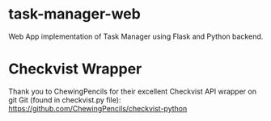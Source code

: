 # task-manager-web
Web App implementation of Task Manager using Flask and Python backend.

# Checkvist Wrapper  
Thank you to ChewingPencils for their excellent Checkvist API wrapper on git
Git (found in checkvist.py file):  
https://github.com/ChewingPencils/checkvist-python
